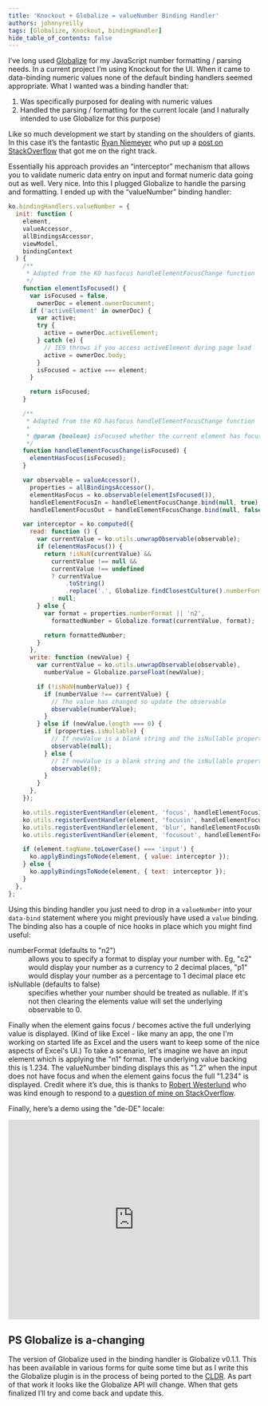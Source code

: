 ```yaml
---
title: 'Knockout + Globalize = valueNumber Binding Handler'
authors: johnnyreilly
tags: [Globalize, Knockout, bindingHandler]
hide_table_of_contents: false
---
```


I’ve long used [Globalize](https://github.com/jquery/globalize/) for my JavaScript number formatting / parsing needs. In a current project I’m using Knockout for the UI. When it came to data-binding numeric values none of the default binding handlers seemed appropriate. What I wanted was a binding handler that:

1. Was specifically purposed for dealing with numeric values
2. Handled the parsing / formatting for the current locale (and I naturally intended to use Globalize for this purpose)

Like so much development we start by standing on the shoulders of giants. In this case it’s the fantastic [Ryan Niemeyer](https://twitter.com/RPNiemeyer) who put up a [post on StackOverflow](http://stackoverflow.com/a/12647270/761388) that got me on the right track.

Essentially his approach provides an “interceptor” mechanism that allows you to validate numeric data entry on input and format numeric data going out as well. Very nice. Into this I plugged Globalize to handle the parsing and formatting. I ended up with the “valueNumber” binding handler:

```js twoslash
ko.bindingHandlers.valueNumber = {
  init: function (
    element,
    valueAccessor,
    allBindingsAccessor,
    viewModel,
    bindingContext
  ) {
    /**
     * Adapted from the KO hasfocus handleElementFocusChange function
     */
    function elementIsFocused() {
      var isFocused = false,
        ownerDoc = element.ownerDocument;
      if ('activeElement' in ownerDoc) {
        var active;
        try {
          active = ownerDoc.activeElement;
        } catch (e) {
          // IE9 throws if you access activeElement during page load
          active = ownerDoc.body;
        }
        isFocused = active === element;
      }

      return isFocused;
    }

    /**
     * Adapted from the KO hasfocus handleElementFocusChange function
     *
     * @param {boolean} isFocused whether the current element has focus
     */
    function handleElementFocusChange(isFocused) {
      elementHasFocus(isFocused);
    }

    var observable = valueAccessor(),
      properties = allBindingsAccessor(),
      elementHasFocus = ko.observable(elementIsFocused()),
      handleElementFocusIn = handleElementFocusChange.bind(null, true),
      handleElementFocusOut = handleElementFocusChange.bind(null, false);

    var interceptor = ko.computed({
      read: function () {
        var currentValue = ko.utils.unwrapObservable(observable);
        if (elementHasFocus()) {
          return !isNaN(currentValue) &&
            currentValue !== null &&
            currentValue !== undefined
            ? currentValue
                .toString()
                .replace('.', Globalize.findClosestCulture().numberFormat['.']) // Displays correct decimal separator for the current culture (so de-DE would format 1.234 as "1,234")
            : null;
        } else {
          var format = properties.numberFormat || 'n2',
            formattedNumber = Globalize.format(currentValue, format);

          return formattedNumber;
        }
      },
      write: function (newValue) {
        var currentValue = ko.utils.unwrapObservable(observable),
          numberValue = Globalize.parseFloat(newValue);

        if (!isNaN(numberValue)) {
          if (numberValue !== currentValue) {
            // The value has changed so update the observable
            observable(numberValue);
          }
        } else if (newValue.length === 0) {
          if (properties.isNullable) {
            // If newValue is a blank string and the isNullable property has been set then nullify the observable
            observable(null);
          } else {
            // If newValue is a blank string and the isNullable property has not been set then set the observable to 0
            observable(0);
          }
        }
      },
    });

    ko.utils.registerEventHandler(element, 'focus', handleElementFocusIn);
    ko.utils.registerEventHandler(element, 'focusin', handleElementFocusIn); // For IE
    ko.utils.registerEventHandler(element, 'blur', handleElementFocusOut);
    ko.utils.registerEventHandler(element, 'focusout', handleElementFocusOut); // For IE

    if (element.tagName.toLowerCase() === 'input') {
      ko.applyBindingsToNode(element, { value: interceptor });
    } else {
      ko.applyBindingsToNode(element, { text: interceptor });
    }
  },
};
```

Using this binding handler you just need to drop in a `valueNumber` into your `data-bind` statement where you might previously have used a `value` binding. The binding also has a couple of nice hooks in place which you might find useful:

<dl><dt>numberFormat (defaults to "n2")</dt><dd>allows you to specify a format to display your number with. Eg, "c2" would display your number as a currency to 2 decimal places, "p1" would display your number as a percentage to 1 decimal place etc</dd><dt>isNullable (defaults to false)</dt><dd>specifies whether your number should be treated as nullable. If it's not then clearing the elements value will set the underlying observable to 0.</dd></dl>

Finally when the element gains focus / becomes active the full underlying value is displayed. (Kind of like Excel - like many an app, the one I'm working on started life as Excel and the users want to keep some of the nice aspects of Excel's UI.) To take a scenario, let's imagine we have an input element which is applying the "n1" format. The underlying value backing this is 1.234. The valueNumber binding displays this as "1.2" when the input does not have focus and when the element gains focus the full "1.234" is displayed. Credit where it’s due, this is thanks to [Robert Westerlund](http://stackoverflow.com/users/1105996/robert-westerlund) who was kind enough to respond to a [question of mine on StackOverflow](http://stackoverflow.com/a/22313546/761388).

Finally, here’s a demo using the "de-DE" locale:

<iframe width="100%" height="400" src="https://jsfiddle.net/johnny_reilly/jRt3k/embedded/result,js,html" allowFullScreen="allowFullScreen" frameBorder="0"></iframe>

## PS Globalize is a-changing

The version of Globalize used in the binding handler is Globalize v0.1.1. This has been available in various forms for quite some time but as I write this the Globalize plugin is in the process of being ported to the [CLDR](http://cldr.unicode.org/). As part of that work it looks like the Globalize API will change. When that gets finalized I’ll try and come back and update this.
